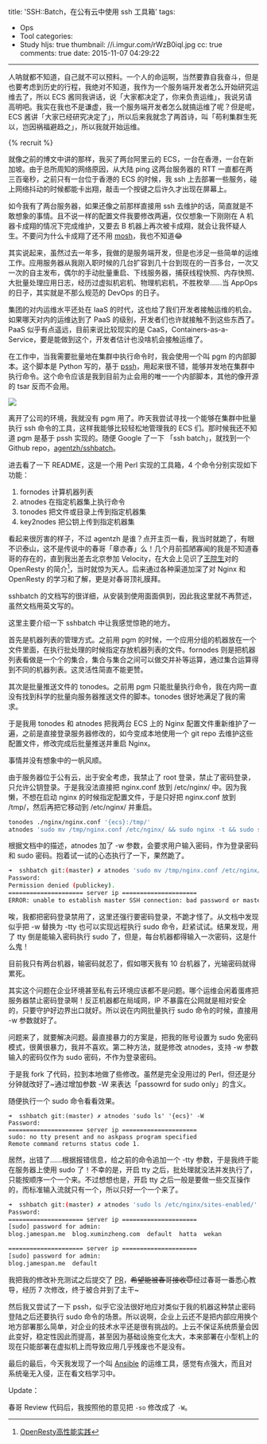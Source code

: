 title: 'SSH::Batch，在公有云中使用  ssh 工具箱'
tags:
  - Ops
  - Tool
categories:
  - Study
hljs: true
thumbnail: //i.imgur.com/rWzB0iql.jpg
cc: true
comments: true
date: 2015-11-07 04:29:22
---


人呐就都不知道，自己就不可以预料。一个人的命运啊，当然要靠自我奋斗，但是也要考虑到历史的行程，我绝对不知道，我作为一个服务端开发者怎么开始研究运维去了，所以 ECS 酱同我讲话，说「大家都决定了，你来负责运维」，我说另请高明吧。我实在我也不是谦虚，我一个服务端开发者怎么就搞运维了呢？但是呢，ECS 酱讲「大家已经研究决定了」，所以后来我就念了两首诗，叫「苟利集群生死以，岂因祸福避趋之」，所以我就开始运维。

<!-- more --><!-- indicate-the-source -->

{% recruit %}

就像之前的博文中讲的那样，我买了两台阿里云的 ECS，一台在香港，一台在新加坡。由于总所周知的网络原因，从大陆 ping 这两台服务器的 RTT 一直都在两三百毫秒，之前只有一台位于香港的 ECS 的时候，我 ssh 上去部署一些服务，碰上网络抖动的时候都能卡出翔，敲击一个按键之后许久才出现在屏幕上。

如今我有了两台服务器，如果还像之前那样直接用 ssh 去维护的话，简直就是不敢想象的事情。且不说一样的配置文件我要修改两遍，仅仅想象一下刚刚在 A 机器卡成翔的情况下完成维护，又要去 B 机器上再次被卡成翔，就会让我怀疑人生。不要问为什么卡成翔了还不用 [mosh][1]，我也不知道😂

其实说起来，虽然过去一年多，我做的是服务端开发，但是也涉足一些简单的运维工作。应用服务器从我刚入职时候的几台扩容到几十台到现在的一百多台，一次又一次的自主发布，偶尔的手动批量重启、下线服务器，捕获线程快照、内存快照、大批量处理应用日志，经历过虚拟机宕机、物理机宕机，不胜枚举……当 AppOps 的日子，其实就是不那么规范的 DevOps 的日子。

集团的对内运维水平还处在 IaaS 的时代，这也给了我们开发者接触运维的机会。如果哪天对内的运维达到了 PaaS 的级别，开发者们也许就接触不到这些东西了。PaaS 似乎有点遥远，目前来说比较现实的是 CaaS，Containers-as-a-Service，要是能做到这个，开发者估计也没啥机会接触运维了。

在工作中，当我需要批量地在集群中执行命令时，我会使用一个叫 pgm 的内部脚本。这个脚本是 Python 写的，基于 [pssh][2]，用起来很不错，能够并发地在集群中执行命令。这个命令应该是我到目前为止会用的唯一一个内部脚本，其他的像开源的 tsar 反而不会用。

![](//i.imgur.com/rVK23fv.png)

离开了公司的环境，我就没有 pgm 用了。昨天我尝试寻找一个能够在集群中批量执行 ssh 命令的工具，这样我能够比较轻松地管理我的 ECS 们。那时候我还不知道 pgm 是基于 pssh 实现的。随便 Google 了一下 「ssh batch」，就找到一个 Github repo，[agentzh/sshbatch][3]。

进去看了一下 README，这是一个用 Perl 实现的工具箱，4 个命令分别实现如下功能：

1. fornodes 计算机器列表
2. atnodes 在指定机器集上执行命令
3. tonodes 把文件或目录上传到指定机器集
4. key2nodes 把公钥上传到指定机器集

看起来很厉害的样子，不过 agentzh 是谁？点开主页一看，我当时就跪了，有眼不识泰山，这不是传说中的春哥「章亦春」么！几个月前孤陋寡闻的我是不知道春哥的存在的，直到我出差去北京参加 Velocity，在大会上见识了[王院生][5]对的 OpenResty 的简介[^1]，当时就惊为天人。后来通过各种渠道加深了对 Nginx 和 OpenResty 的学习和了解，更是对春哥顶礼膜拜。

[^1]:[OpenResty高性能实践][4]

sshbatch 的文档写的很详细，从安装到使用面面俱到，因此我这里就不再赘述，虽然文档用英文写的。

这里主要介绍一下 sshbatch 中让我感觉惊艳的地方。

首先是机器列表的管理方式。之前用 pgm 的时候，一个应用分组的机器放在一个文件里面，在执行批处理的时候指定存放机器列表的文件。fornodes 则是把机器列表看做是一个个的集合，集合与集合之间可以做交并补等运算，通过集合运算得到不同的机器列表。这灵活性简直不能更赞。

其次是批量推送文件的 tonodes。之前用 pgm 只能批量执行命令，我在内网一直没有找到科学的批量向服务器推送文件的脚本。tonodes 很好地满足了我的需求。

于是我用 tonodes 和 atnodes 把我两台 ECS 上的 Nginx 配置文件重新维护了一遍，之前是直接登录服务器修改的，如今变成本地使用一个 git repo 去维护这些配置文件，修改完成后批量推送并重启 Nginx。

事情并没有想象中的一帆风顺。

由于服务器位于公有云，出于安全考虑，我禁止了 root 登录，禁止了密码登录，只允许公钥登录。于是我没法直接把 nginx.conf 放到 /etc/nginx/ 中。因为我懒，不想在启动 nginx 的时候指定配置文件，于是只好把 nginx.conf 放到 /tmp/，然后再把它移动到 /etc/nginx/ 并重启。

```bash
tonodes ./nginx/nginx.conf '{ecs}:/tmp/'
atnodes 'sudo mv /tmp/nginx.conf /etc/nginx/ && sudo nginx -t && sudo service nginx restart' '{ecs}' -w
```

根据文档中的描述，atnodes 加了 -w 参数，会要求用户输入密码，作为登录密码和 sudo 密码。抱着试一试的心态执行了一下，果然跪了。

```bash
➜  sshbatch git:(master) ✗ atnodes 'sudo mv /tmp/nginx.conf /etc/nginx/ && sudo nginx -t && sudo service nginx restart' '{ecs}' -w
Password:
Permission denied (publickey).
===================== server ip =====================
ERROR: unable to establish master SSH connection: bad password or master process exited unexpectedly
```

唉，我都把密码登录禁用了，这里还强行要密码登录，不跪才怪了。从文档中发现似乎把 -w 替换为 -tty 也可以实现远程执行 sudo 命令，赶紧试试。结果发现，用了 tty 倒是能输入密码执行 sudo 了，但是，每台机器都得输入一次密码，这是什么鬼！

目前我只有两台机器，输密码就忍了，假如哪天我有 10 台机器了，光输密码就得累死。

其实这个问题在企业环境甚至私有云环境应该都不是问题。哪个运维会闲着蛋疼把服务器禁止密码登录啊！反正机器都在局域网，IP 不暴露在公网就是相对安全的，只要守护好边界出口就好。所以说在内网批量执行 sudo 命令的时候，直接用 -w 参数就好了。

问题来了，就要解决问题。最直接暴力的方案是，把我的账号设置为 sudo 免密码模式，很黄很暴力，我并不喜欢。第二种方法，就是修改 atnodes，支持 -w 参数输入的密码仅作为 sudo 密码，不作为登录密码。

于是我 fork 了代码，拉到本地做了些修改。虽然是完全没用过的 Perl，但还是分分钟就改好了~通过增加参数 -W 来表达「passowrd for sudo only」的含义。

随便执行一个 sudo 命令看看效果。

```
➜  sshbatch git:(master) ✗ atnodes 'sudo ls' '{ecs}' -W
Password:
===================== server ip =====================
sudo: no tty present and no askpass program specified
Remote command returns status code 1.
```

居然，出错了……根据报错信息，给之前的命令追加一个 -tty 参数，于是我终于能在服务器上使用 sudo 了！不幸的是，开启 tty 之后，批处理就没法并发执行了，只能按顺序一个一个来。不过想想也是，开启 tty 之后一般是要做一些交互操作的，而标准输入流就只有一个，所以只好一个一个来了。

```bash
➜  sshbatch git:(master) ✗ atnodes 'sudo ls /etc/nginx/sites-enabled/' '{ecs}' -W -tty -q
Password:
===================== server ip =====================
[sudo] password for admin:
blog.jamespan.me  blog.xuminzheng.com  default	hatta  wekan

===================== server ip =====================
[sudo] password for admin:
blog.jamespan.me  default
```

我把我的修改补充测试之后提交了 [PR][7]，<del>希望能被春哥接收😇</del>经过春哥一番悉心教导，经历 7 次修改，终于被合并到了主干~

然后我又尝试了一下 pssh，似乎它没法很好地应对类似于我的机器这种禁止密码登陆之后还要执行 sudo 命令的场景。所以说啊，企业上云还不是把内部应用换个地方部署那么简单，对企业的技术水平还是很有挑战的。上云不保证系统质量会因此变好，稳定性因此而提高，甚至因为基础设施变化太大，本来部署在小型机上的现在只能部署在虚拟机上而导致应用几乎残废也不是没有。

最后的最后，今天我发现了一个叫 [Ansible][6] 的运维工具，感觉有点强大，而且对系统毫无入侵，正在看文档学习中。

Update：

春哥 Review 代码后，我按照他的意见把 `-so` 修改成了 `-W`。

[1]: https://mosh.mit.edu
[2]: https://pypi.python.org/pypi/pssh/2.3.1
[3]: https://github.com/agentzh/sshbatch
[4]: http://velocity.oreilly.com.cn/2015/index.php?func=session&id=37
[5]: http://weibo.com/p/1005053393407444
[6]: http://www.ansible.com
[7]: https://github.com/agentzh/sshbatch/pull/5
